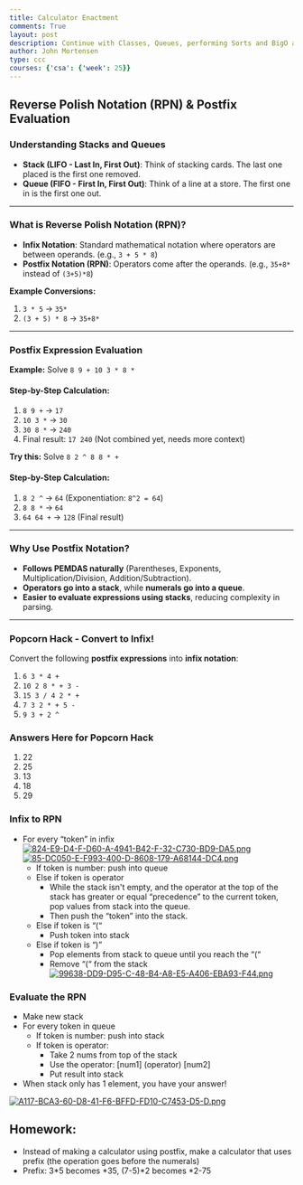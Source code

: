 ```yaml
---
title: Calculator Enactment
comments: True
layout: post
description: Continue with Classes, Queues, performing Sorts and BigO analysis on your algorithm(s).
author: John Mortensen
type: ccc
courses: {'csa': {'week': 25}}
---
```


## Reverse Polish Notation (RPN) & Postfix Evaluation  

### **Understanding Stacks and Queues**  
- **Stack (LIFO - Last In, First Out)**: Think of stacking cards. The last one placed is the first one removed.  
- **Queue (FIFO - First In, First Out)**: Think of a line at a store. The first one in is the first one out.  

---

### **What is Reverse Polish Notation (RPN)?**  
- **Infix Notation**: Standard mathematical notation where operators are between operands. (e.g., `3 + 5 * 8`)  
- **Postfix Notation (RPN)**: Operators come after the operands. (e.g., `35+8*` instead of `(3+5)*8`)  

**Example Conversions:**  
1. `3 * 5` → `35*`  
2. `(3 + 5) * 8` → `35+8*`  

---

### **Postfix Expression Evaluation**  
**Example:** Solve `8 9 + 10 3 * 8 *`  
#### **Step-by-Step Calculation:**
1. `8 9 +` → `17`
2. `10 3 *` → `30`
3. `30 8 *` → `240`
4. Final result: `17 240` (Not combined yet, needs more context)  

**Try this:** Solve `8 2 ^ 8 8 * +`  
#### **Step-by-Step Calculation:**
1. `8 2 ^` → `64` (Exponentiation: `8^2 = 64`)
2. `8 8 *` → `64`
3. `64 64 +` → `128` (Final result)  

---

### **Why Use Postfix Notation?**  
- **Follows PEMDAS naturally** (Parentheses, Exponents, Multiplication/Division, Addition/Subtraction).  
- **Operators go into a stack**, while **numerals go into a queue**.  
- **Easier to evaluate expressions using stacks**, reducing complexity in parsing.  

---

### **Popcorn Hack - Convert to Infix!**  
Convert the following **postfix expressions** into **infix notation**:

1. `6 3 * 4 +`
2. `10 2 8 * + 3 -`
3. `15 3 / 4 2 * +`
4. `7 3 2 * + 5 -`
5. `9 3 + 2 ^`



### Answers Here for Popcorn Hack

1. 22
2. 25
3. 13
4. 18
5. 29

### Infix to RPN
- For every “token” in infix
[![824-E9-D4-F-D60-A-4941-B42-F-32-C730-BD9-DA5.png](https://i.postimg.cc/bJz03hkP/824-E9-D4-F-D60-A-4941-B42-F-32-C730-BD9-DA5.png)](https://postimg.cc/3ycDxztf)
[![85-DC050-E-F993-400-D-8608-179-A68144-DC4.png](https://i.postimg.cc/VL3j2MnD/85-DC050-E-F993-400-D-8608-179-A68144-DC4.png)](https://postimg.cc/YhzGWvXW)
  - If token is number: push into queue
  - Else if token is operator 
    - While the stack isn't empty, and the operator at the top of the stack has greater or equal “precedence” to the current token, pop values from stack into the queue. 
    - Then push the “token” into the stack.
  - Else if token is “(“
    - Push token into stack
  - Else if token is “)”
    - Pop elements from stack to queue until you reach the “(“
    - Remove “(“ from the stack
[![99638-DD9-D95-C-48-B4-A8-E5-A406-EBA93-F44.png](https://i.postimg.cc/pTThmXKm/99638-DD9-D95-C-48-B4-A8-E5-A406-EBA93-F44.png)](https://postimg.cc/5HhNGJ7J)

### Evaluate the RPN
- Make new stack
- For every token in queue
  - If token is number: push into stack
  - If token is operator:
    - Take 2 nums from top of the stack
    - Use the operator: [num1] (operator) [num2]
    - Put result into stack
- When stack only has 1 element, you have your answer!


[![A117-BCA3-60-D8-41-F6-BFFD-FD10-C7453-D5-D.png](https://i.postimg.cc/Ls4BVSzp/A117-BCA3-60-D8-41-F6-BFFD-FD10-C7453-D5-D.png)](https://postimg.cc/bZMtzKCC)

## Homework:
* Instead of making a calculator using postfix, make a calculator that uses prefix (the operation goes before the numerals)
* Prefix: 3*5 becomes *35, (7-5)*2 becomes *2-75
